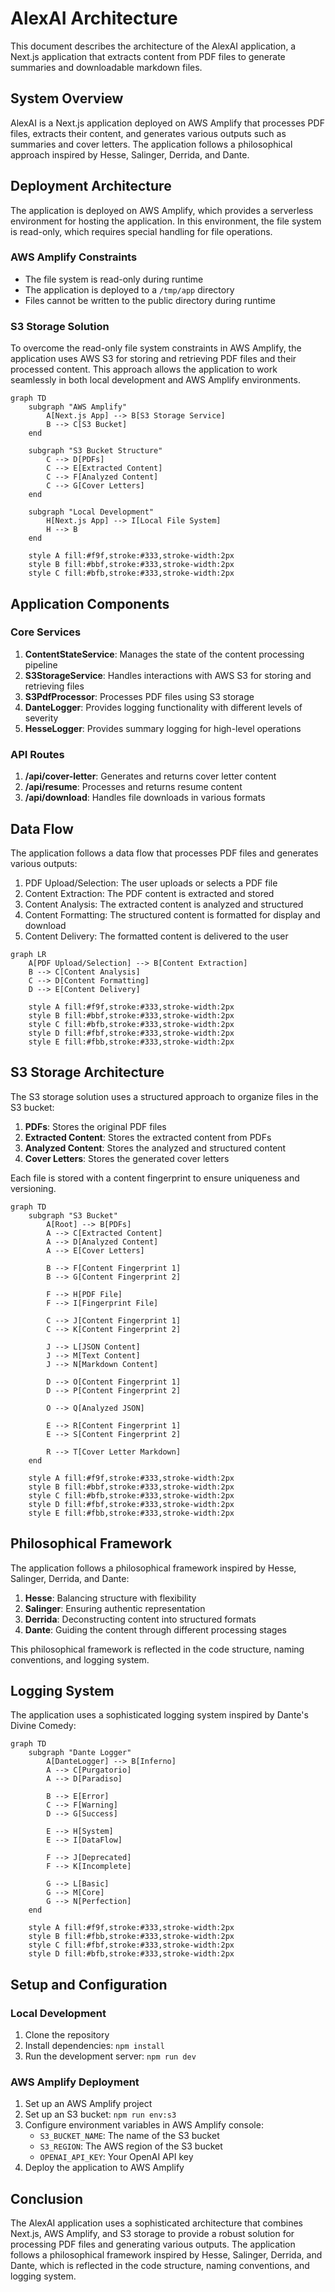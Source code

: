 # AlexAI Architecture

This document describes the architecture of the AlexAI application, a Next.js application that extracts content from PDF files to generate summaries and downloadable markdown files.

## System Overview

AlexAI is a Next.js application deployed on AWS Amplify that processes PDF files, extracts their content, and generates various outputs such as summaries and cover letters. The application follows a philosophical approach inspired by Hesse, Salinger, Derrida, and Dante.

## Deployment Architecture

The application is deployed on AWS Amplify, which provides a serverless environment for hosting the application. In this environment, the file system is read-only, which requires special handling for file operations.

### AWS Amplify Constraints

- The file system is read-only during runtime
- The application is deployed to a `/tmp/app` directory
- Files cannot be written to the public directory during runtime

### S3 Storage Solution

To overcome the read-only file system constraints in AWS Amplify, the application uses AWS S3 for storing and retrieving PDF files and their processed content. This approach allows the application to work seamlessly in both local development and AWS Amplify environments.

```mermaid
graph TD
    subgraph "AWS Amplify"
        A[Next.js App] --> B[S3 Storage Service]
        B --> C[S3 Bucket]
    end
    
    subgraph "S3 Bucket Structure"
        C --> D[PDFs]
        C --> E[Extracted Content]
        C --> F[Analyzed Content]
        C --> G[Cover Letters]
    end
    
    subgraph "Local Development"
        H[Next.js App] --> I[Local File System]
        H --> B
    end
    
    style A fill:#f9f,stroke:#333,stroke-width:2px
    style B fill:#bbf,stroke:#333,stroke-width:2px
    style C fill:#bfb,stroke:#333,stroke-width:2px
```

## Application Components

### Core Services

1. **ContentStateService**: Manages the state of the content processing pipeline
2. **S3StorageService**: Handles interactions with AWS S3 for storing and retrieving files
3. **S3PdfProcessor**: Processes PDF files using S3 storage
4. **DanteLogger**: Provides logging functionality with different levels of severity
5. **HesseLogger**: Provides summary logging for high-level operations

### API Routes

1. **/api/cover-letter**: Generates and returns cover letter content
2. **/api/resume**: Processes and returns resume content
3. **/api/download**: Handles file downloads in various formats

## Data Flow

The application follows a data flow that processes PDF files and generates various outputs:

1. PDF Upload/Selection: The user uploads or selects a PDF file
2. Content Extraction: The PDF content is extracted and stored
3. Content Analysis: The extracted content is analyzed and structured
4. Content Formatting: The structured content is formatted for display and download
5. Content Delivery: The formatted content is delivered to the user

```mermaid
graph LR
    A[PDF Upload/Selection] --> B[Content Extraction]
    B --> C[Content Analysis]
    C --> D[Content Formatting]
    D --> E[Content Delivery]
    
    style A fill:#f9f,stroke:#333,stroke-width:2px
    style B fill:#bbf,stroke:#333,stroke-width:2px
    style C fill:#bfb,stroke:#333,stroke-width:2px
    style D fill:#fbf,stroke:#333,stroke-width:2px
    style E fill:#fbb,stroke:#333,stroke-width:2px
```

## S3 Storage Architecture

The S3 storage solution uses a structured approach to organize files in the S3 bucket:

1. **PDFs**: Stores the original PDF files
2. **Extracted Content**: Stores the extracted content from PDFs
3. **Analyzed Content**: Stores the analyzed and structured content
4. **Cover Letters**: Stores the generated cover letters

Each file is stored with a content fingerprint to ensure uniqueness and versioning.

```mermaid
graph TD
    subgraph "S3 Bucket"
        A[Root] --> B[PDFs]
        A --> C[Extracted Content]
        A --> D[Analyzed Content]
        A --> E[Cover Letters]
        
        B --> F[Content Fingerprint 1]
        B --> G[Content Fingerprint 2]
        
        F --> H[PDF File]
        F --> I[Fingerprint File]
        
        C --> J[Content Fingerprint 1]
        C --> K[Content Fingerprint 2]
        
        J --> L[JSON Content]
        J --> M[Text Content]
        J --> N[Markdown Content]
        
        D --> O[Content Fingerprint 1]
        D --> P[Content Fingerprint 2]
        
        O --> Q[Analyzed JSON]
        
        E --> R[Content Fingerprint 1]
        E --> S[Content Fingerprint 2]
        
        R --> T[Cover Letter Markdown]
    end
    
    style A fill:#f9f,stroke:#333,stroke-width:2px
    style B fill:#bbf,stroke:#333,stroke-width:2px
    style C fill:#bfb,stroke:#333,stroke-width:2px
    style D fill:#fbf,stroke:#333,stroke-width:2px
    style E fill:#fbb,stroke:#333,stroke-width:2px
```

## Philosophical Framework

The application follows a philosophical framework inspired by Hesse, Salinger, Derrida, and Dante:

1. **Hesse**: Balancing structure with flexibility
2. **Salinger**: Ensuring authentic representation
3. **Derrida**: Deconstructing content into structured formats
4. **Dante**: Guiding the content through different processing stages

This philosophical framework is reflected in the code structure, naming conventions, and logging system.

## Logging System

The application uses a sophisticated logging system inspired by Dante's Divine Comedy:

```mermaid
graph TD
    subgraph "Dante Logger"
        A[DanteLogger] --> B[Inferno]
        A --> C[Purgatorio]
        A --> D[Paradiso]
        
        B --> E[Error]
        C --> F[Warning]
        D --> G[Success]
        
        E --> H[System]
        E --> I[DataFlow]
        
        F --> J[Deprecated]
        F --> K[Incomplete]
        
        G --> L[Basic]
        G --> M[Core]
        G --> N[Perfection]
    end
    
    style A fill:#f9f,stroke:#333,stroke-width:2px
    style B fill:#fbb,stroke:#333,stroke-width:2px
    style C fill:#fbf,stroke:#333,stroke-width:2px
    style D fill:#bfb,stroke:#333,stroke-width:2px
```

## Setup and Configuration

### Local Development

1. Clone the repository
2. Install dependencies: `npm install`
3. Run the development server: `npm run dev`

### AWS Amplify Deployment

1. Set up an AWS Amplify project
2. Set up an S3 bucket: `npm run env:s3`
3. Configure environment variables in AWS Amplify console:
   - `S3_BUCKET_NAME`: The name of the S3 bucket
   - `S3_REGION`: The AWS region of the S3 bucket
   - `OPENAI_API_KEY`: Your OpenAI API key
4. Deploy the application to AWS Amplify

## Conclusion

The AlexAI application uses a sophisticated architecture that combines Next.js, AWS Amplify, and S3 storage to provide a robust solution for processing PDF files and generating various outputs. The application follows a philosophical framework inspired by Hesse, Salinger, Derrida, and Dante, which is reflected in the code structure, naming conventions, and logging system.

